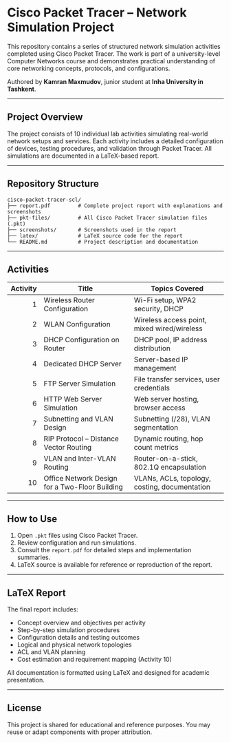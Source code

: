 # Cisco Packet Tracer – Network Simulation Project

This repository contains a series of structured network simulation activities completed using Cisco Packet Tracer. The work is part of a university-level Computer Networks course and demonstrates practical understanding of core networking concepts, protocols, and configurations.

Authored by **Kamran Maxmudov**, junior student at **Inha University in Tashkent**.

---

## Project Overview

The project consists of 10 individual lab activities simulating real-world network setups and services. Each activity includes a detailed configuration of devices, testing procedures, and validation through Packet Tracer. All simulations are documented in a LaTeX-based report.

---

## Repository Structure

```
cisco-packet-tracer-scl/
├── report.pdf         # Complete project report with explanations and screenshots
├── pkt-files/         # All Cisco Packet Tracer simulation files (.pkt)
├── screenshots/       # Screenshots used in the report
├── latex/             # LaTeX source code for the report
└── README.md          # Project description and documentation
```

---

## Activities

| Activity | Title                                                  | Topics Covered                                |
|---------:|--------------------------------------------------------|-----------------------------------------------|
| 1        | Wireless Router Configuration                          | Wi-Fi setup, WPA2 security, DHCP              |
| 2        | WLAN Configuration                                      | Wireless access point, mixed wired/wireless   |
| 3        | DHCP Configuration on Router                            | DHCP pool, IP address distribution            |
| 4        | Dedicated DHCP Server                                   | Server-based IP management                    |
| 5        | FTP Server Simulation                                   | File transfer services, user credentials      |
| 6        | HTTP Web Server Simulation                              | Web server hosting, browser access            |
| 7        | Subnetting and VLAN Design                              | Subnetting (/28), VLAN segmentation           |
| 8        | RIP Protocol – Distance Vector Routing                  | Dynamic routing, hop count metrics            |
| 9        | VLAN and Inter-VLAN Routing                             | Router-on-a-stick, 802.1Q encapsulation       |
| 10       | Office Network Design for a Two-Floor Building          | VLANs, ACLs, topology, costing, documentation |

---

## How to Use

1. Open `.pkt` files using Cisco Packet Tracer.
2. Review configuration and run simulations.
3. Consult the `report.pdf` for detailed steps and implementation summaries.
4. LaTeX source is available for reference or reproduction of the report.

---

## LaTeX Report

The final report includes:

- Concept overview and objectives per activity
- Step-by-step simulation procedures
- Configuration details and testing outcomes
- Logical and physical network topologies
- ACL and VLAN planning
- Cost estimation and requirement mapping (Activity 10)

All documentation is formatted using LaTeX and designed for academic presentation.

---

## License

This project is shared for educational and reference purposes. You may reuse or adapt components with proper attribution.


